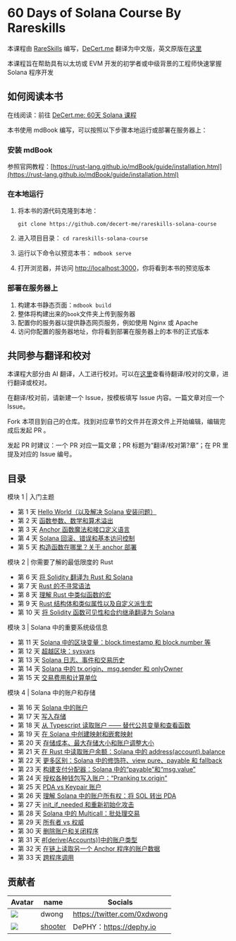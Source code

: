 # 60 Days of Solana Course By Rareskills 

本课程由 [RareSkills](https://www.rareskills.io/) 编写，[DeCert.me](https://decert.me) 翻译为中文版，英文原版在[这里](https://www.rareskills.io/solana-tutorial)

本课程旨在帮助具有以太坊或 EVM 开发的初学者或中级背景的工程师快速掌握 Solana 程序开发

## 如何阅读本书

在线阅读：前往 [DeCert.me: 60天 Solana 课程](https://decert.me/tutorial/rareskills-solana-course)

本书使用 mdBook 编写，可以按照以下步骤本地运行或部署在服务器上：

### 安装 mdBook

参照官网教程：[https://rust-lang.github.io/mdBook/guide/installation.html](https://rust-lang.github.io/mdBook/guide/installation.html)

### 在本地运行

1. 将本书的源代码克隆到本地：

    `git clone https://github.com/decert-me/rareskills-solana-course`

2. 进入项目目录：
    `cd rareskills-solana-course`

3. 运行以下命令以预览本书：
    `mdbook serve`

4. 打开浏览器，并访问 [http://localhost:3000](http://localhost:3000)，你将看到本书的预览版本

### 部署在服务器上

1. 构建本书静态页面：`mdbook build`
2. 整体将构建出来的`book`文件夹上传到服务器
2. 配置你的服务器以提供静态网页服务，例如使用 Nginx 或 Apache
3. 访问你配置的服务器地址，你将看到部署在服务器上的本书的正式版本


## 共同参与翻译和校对
本课程大部分由 AI 翻译，人工进行校对。可以在[这里](https://github.com/decert-me/rareskills-solana-course/wiki/%E5%8F%82%E4%B8%8E%E7%BF%BB%E8%AF%91%E5%92%8C%E6%A0%A1%E9%AA%8C)查看待翻译/校对的文章，进行翻译或校对。

在翻译/校对前，请新建一个 Issue，按模板填写 Issue 内容。一篇文章对应一个 Issue。

Fork 本项目到自己的仓库。找到对应章节的文件并在源文件上开始编辑，编辑完成后发起 PR 。

发起 PR 时建议：一个 PR 对应一篇文章；PR 标题为“翻译/校对第?章”；在 PR 里提及对应的 Issue 编号。


## 目录

模块 1 | 入门主题
- 第 1 天 [Hello World（以及解决 Solana 安装问题）](./chapter_1.md) 
- 第 2 天 [函数参数、数学和算术溢出](./chapter_2.md)
- 第 3 天 [Anchor 函数魔法和接口定义语言](./chapter_3.md)
- 第 4 天 [Solana 回滚、错误和基本访问控制](./chapter_4.md)
- 第 5 天 [构造函数在哪里？关于 anchor 部署](./chapter_5.md)

模块 2 | 你需要了解的最低限度的 Rust
- 第 6 天 [将 Solidity 翻译为 Rust 和 Solana](./chapter_6.md)
- 第 7 天 [Rust 的不寻常语法](./chapter_7.md)
- 第 8 天 [理解 Rust 中类似函数的宏](./chapter_8.md)
- 第 9 天 [Rust 结构体和类似属性以及自定义派生宏](./chapter_9.md)
- 第 10 天 [将 Solidity 函数可见性和合约继承翻译为 Solana](./chapter_10.md)

模块 3 | Solana 中的重要系统级信息
- 第 11 天 [Solana 中的区块变量：block.timestamp 和 block.number 等](./chapter_11.md)
- 第 12 天 [超越区块：sysvars](./chapter_12.md)
- 第 13 天 [Solana 日志、事件和交易历史](./chapter_13.md)
- 第 14 天 [Solana 中的 tx.origin、msg.sender 和 onlyOwner ](./chapter_14.md)
- 第 15 天 [交易费用和计算单位](./chapter_15.md)

模块 4 | Solana 中的账户和存储
- 第 16 天 [Solana 中的账户](./chapter_16.md)
- 第 17 天 [写入存储](./chapter_17.md)
- 第 18 天 [从 Typescript 读取账户 —— 替代公共变量和查看函数](./chapter_18.md)
- 第 19 天 [在 Solana 中创建映射和嵌套映射](./chapter_19.md)
- 第 20 天 [存储成本、最大存储大小和账户调整大小](./chapter_20.md)
- 第 21 天 [在 Rust 中读取账户余额：Solana 中的 address(account).balance](./chapter_21.md)
- 第 22 天 [更多区别：Solana 中的修饰符、view pure、payable 和 fallback](./chapter_22.md)
- 第 23 天 [构建支付分配器：Solana 中的“payable”和“msg.value”](./chapter_23.md)
- 第 24 天 [授权各种钱包写入账户：“Pranking tx.origin”](./chapter_24.md)
- 第 25 天 [PDA vs Keypair 账户](./chapter_25.md)
- 第 26 天 [理解 Solana 中的账户所有权：将 SOL 转出 PDA](./chapter_26.md)
- 第 27 天 [init_if_needed 和重新初始化攻击](./chapter_27.md)
- 第 28 天 [Solana 中的 Multicall：批处理交易](./chapter_28.md)
- 第 29 天 [所有者 vs 权威](./chapter_29.md)
- 第 30 天 [删除账户和关闭程序](./chapter_30.md)
- 第 31 天 [#[derive(Accounts)]中的账户类型](./chapter_31.md)
- 第 32 天 [在链上读取另一个 Anchor 程序的账户数据](./chapter_32.md)
- 第 33 天 [跨程序调用](./chapter_33.md)


## 贡献者

| Avatar | name | Socials|
| -------------------------------------------------------- | ---- | ----|
| ![](https://learnblockchain.cn/image/avatar/4845_big.jpg) | dwong | https://twitter.com/0xdwong |
| ![](https://ipfs.learnblockchain.cn/avatar/dephy-logo.png) | [shooter](https://twitter.com/liushooter) | DePHY：https://dephy.io       |
